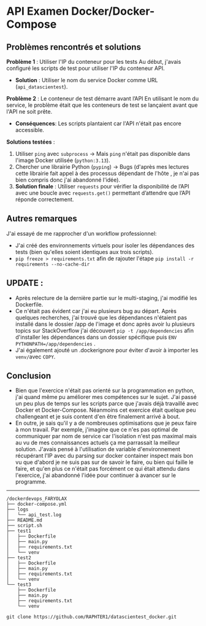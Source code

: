 # API Examen Docker/Docker-Compose

## Problèmes rencontrés et solutions
**Problème 1** : Utiliser l'IP du conteneur pour les tests
Au début, j'avais configuré les scripts de test pour utiliser l'IP du conteneur API.
  - **Solution** : Utiliser le nom du service Docker comme URL (`api_datascientest`).

**Problème 2** : Le conteneur de test démarre avant l’API
En utilisant le nom du service, le problème était que les conteneurs de test se lançaient avant que l'API ne soit prête.
  - **Conséquences**: Les scripts plantaient car l'API n'était pas encore accessible.

**Solutions testées** :
  1. Utiliser `ping` avec `subprocess` -> Mais `ping` n'était pas disponible dans l'image Docker utilisée (`python:3.13`).
  2. Chercher une librairie Python (`pyping`) -> Bugs (d'après mes lectures cette librairie fait appel à des processus dépendant de l'hôte , je n'ai pas bien compris donc j'ai abandonné l'idée).
  3. **Solution finale** : Utiliser `requests` pour vérifier la disponibilité de l’API avec une boucle avec `requests.get()` permettant d’attendre que l’API réponde correctement.

## Autres remarques
J'ai essayé de me rapprocher d'un workflow professionnel:
  - J'ai créé des environnements virtuels pour isoler les dépendances des tests (bien qu'elles soient identiques aux trois scripts).
  - `pip freeze > requirements.txt` afin de rajouter l'étape `pip install -r requirements --no-cache-dir`

## UPDATE :
  - Après relecture de la dernière partie sur le multi-staging, j'ai modifié les Dockerfile.
  - Ce n'était pas évident car j'ai eu plusieurs bug au départ. Après quelques recherches, j'ai trouvé que les dépendances n'étaient pas installé dans le dossier /app de l'image et donc après avoir lu plusieurs topics sur StackOverflow j'ai découvert `pip -t /app/dependencies` afin d'installer les dépendances dans un dossier spécifique puis `ENV PYTHONPATH=/app/dependencies` .
  - J'ai également ajouté un .dockerignore pour éviter d'avoir à importer les `venv/`avec `COPY`.

## Conclusion 
- Bien que l'exercice n'était pas orienté sur la programmation en python, j'ai quand même pu améliorer mes compétences sur le sujet. J'ai passé un peu plus de temps sur les scripts parce que j'avais déjà travaillé avec Docker et Docker-Compose. Néanmoins cet exercice était quelque peu challengeant et je suis content d'en être finalement arrivé à bout.
-  En outre, je sais qu'il y a de nombreuses optimisations que je peux faire à mon travail. Par exemple, j'imagine que ce n'es pas optimal de communiquer par nom de service car l'isolation n'est pas maximal mais au vu de mes connaissances actuels ça me parrassait la meilleur solution. J'avais pensé à l'utilisation de variable d'environnement récupérant l'IP avec du parsing sur docker container inspect mais bon vu que d'abord je ne suis pas sur de savoir le faire, ou bien qui faille le faire, et qu'en plus ce n'était pas forcément ce qui était attendu dans l'exercice, j'ai abandonné l'idée pour continuer à avancer sur le programme.

-----
```
/dockerdevops_FARYOLAX
├── docker-compose.yml
├── logs
│   └── api_test.log
├── README.md
├── script.sh
├── test1
│   ├── Dockerfile
│   ├── main.py
│   ├── requirements.txt
│   └── venv
├── test2
│   ├── Dockerfile
│   ├── main.py
│   ├── requirements.txt
│   └── venv
└── test3
    ├── Dockerfile
    ├── main.py
    ├── requirements.txt
    └── venv
```
```
git clone https://github.com/RAPHTER1/datascientest_docker.git
```
